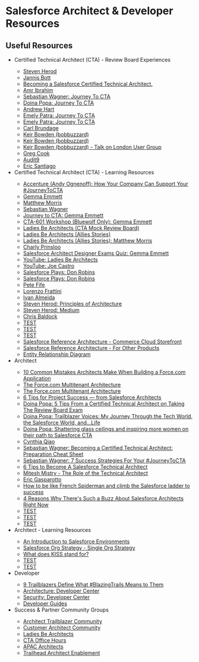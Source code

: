# Salesforce Architect &amp; Developer Resources

## Useful Resources
<ul>

<li>Certified Technical Architect (CTA) - Review Board Experiences</li>
<ul>
<li><a href="https://www.salesforce.com/blog/2016/11/insights-from-a-salesforce-cta.html" target="_blank" alt="Steven Herod">Steven Herod</a></li>

<li><a href="https://www.linkedin.com/pulse/how-i-became-certified-technical-architect-jannis-bott-/" target="_blank" alt="Jannis Bott">Jannis Bott</a></li>

<li><a href="https://www.linkedin.com/pulse/becoming-salesforce-certified-technical-architect-sam-jenkins/" target="_blank" alt="Becoming a Salesforce Certified Technical Architect.">Becoming a Salesforce Certified Technical Architect.</a></li>

<li><a href="https://www.linkedin.com/pulse/my-journey-become-salesforce-cta-amr-ibrahim" target="_blank" alt="Amr Ibrahim">Amr Ibrahim</a></li>

<li><a href="https://www.linkedin.com/pulse/my-journeytocta-admin-cta-lead-program-architect-sebastian-wagner/" target="_blank" alt="Sebastian Wagner: Journey To CTA">Sebastian Wagner: Journey To CTA</a></li>

<li><a href="https://www.salesforce.com/blog/2018/07/certified-technical-architect-exam-results-trailblazer" target="_blank" alt="Doina Popa: Journey To CTA">Doina Popa: Journey To CTA</a></li>

<li><a href="http://www.alwaysablezard.com/salesforce/guest-blog-cta-journey/" target="_blank" alt="Andrew Hart">Andrew Hart</a></li>

<li><a href="https://www.salesforce.com/blog/2018/12/journey-to-certified-technical-architect" target="_blank" alt="Emely Patra: Journey To CTA">Emely Patra: Journey To CTA</a></li>
<li><a href="https://archladies.com/meet-a-cta-emely-patra" target="_blank" alt="Emely Patra: Journey To CTA">Emely Patra: Journey To CTA</a></li>
<li><a href="https://archladies.com/introducing-the-ladies-be-architects-podcast" target="_blank" alt="Carl Brundage">Carl Brundage</a></li>

<li><a href="https://medium.com/@bob_buzzard/salesforce-certified-technical-architect-154a2cf76cd8" target="_blank" alt="Keir Bowden (bobbuzzard)">Keir Bowden (bobbuzzard)</a></li>

<li><a href="http://bobbuzzard.blogspot.com/2012/02/certified-salesforce-technical.html" target="_blank" alt="Keir Bowden (bobbuzzard)">Keir Bowden (bobbuzzard)</a></li>
<li><a href="http://bobbuzzard.blogspot.com/2012/07/london-sfdc-user-group-technical.html" target="_blank" alt="Keir Bowden (bobbuzzard) - Talk on London User Group">Keir Bowden (bobbuzzard) - Talk on London User Group</a></li>
<li><a href="https://enterpriseforcearchitect.com/2014/03/12/my-journey-to-salesforce-com-certified-technical-architect/" target="_blank" alt="Greg Cook">Greg Cook</a></li>
<li><a href="https://audit9.blog/2012/04/23/salesforce-certified-architect/" target="_blank" alt="Audit9">Audit9</a></li>
<li><a href="https://ericsantiago.com/2012/05/16/salesforce-technical-architect-certification-part-2-review-board/" target="_blank" alt="Eric Santiago">Eric Santiago</a></li>



</ul>



<li>Certified Technical Architect (CTA) - Learning Resources</li>
<ul>
<li><a href="https://www.youtube.com/watch?v=LwxXs3my5aQ" target="_blank" alt="Accenture (Andy Ognenoff): How Your Company Can Support Your #JourneyToCTA">Accenture (Andy Ognenoff): How Your Company Can Support Your #JourneyToCTA</a></li>

<li><a href="http://www.alwaysablezard.com/salesforce/architecture-certifications/my-first-cta-attempt/" target="_blank" alt="Gemma Emmit">Gemma Emmett</a></li>

<li><a href="https://technologyflows.com/2017/06/05/salesforce-cta-review-board-lessons/" target="_blank" alt="Matthew Morris">Matthew Morris</a></li>

<li><a href="https://www.flowrepublic.com/" target="_blank" alt="Sebastian Wagner">Sebastian Wagner</a></li>

<li><a href="http://www.alwaysablezard.com/salesforce/journey-to-cta-starting-out/" target="_blank" alt="Journey to CTA: Gemma Emmett">Journey to CTA: Gemma Emmett</a></li>
<li><a href="http://www.alwaysablezard.com/salesforce/journeytocta/my-learnings-from-the-cta-601-workshop/" target="_blank" alt="CTA-601 Workshop (Bluewolf Only): Gemma Emmett">CTA-601 Workshop (Bluewolf Only): Gemma Emmett</a></li>
<li><a href="https://archladies.com/category/cta-review-board" target="_blank" alt="Ladies Be Architects (CTA Mock Review Board)">Ladies Be Architects (CTA Mock Review Board)</a></li>

<li><a href="https://archladies.com/category/stories/allies-stories" target="_blank" alt="Ladies Be Architects (Allies Stories)">Ladies Be Architects (Allies Stories)</a></li>

<li><a href="https://archladies.com/meet-our-awesome-allies-matthew-morris" target="_blank" alt="Ladies Be Architects: Matthew Morris">Ladies Be Architects (Allies Stories): Matthew Morris</a></li>
<li><a href="https://www.charly-says.com/" target="_blank" alt="Charly Prinsloo">Charly Prinsloo</a></li>
<li><a href="https://quizlet.com/gemma_emmett/folders/favourite-salesforce-quizlets/sets" target="_blank" alt="Salesforce Architect Designer Exams Quiz: Gemma Emmett">Salesforce Architect Designer Exams Quiz: Gemma Emmett</a></li>
<li><a href="https://www.youtube.com/channel/UCeEH6YG30ajz2jLBfYoDjRQ" target="_blank" alt="YouTube: Ladies Be Architects">YouTube: Ladies Be Architects</a></li>
<li><a href="https://www.youtube.com/channel/UCZKe04P95Ze_dkwVHdmuvSA/videos" target="_blank" alt="YouTube: Joe Castro">YouTube: Joe Castro</a></li>
<li><a href="https://www.linkedin.com/pulse/july-4th-best-time-pour-some-catch-up-your-learning-don-robins/" target="_blank" alt="Salesforce Plays: Don Robins">Salesforce Plays: Don Robins</a></li>
<li><a href="https://www.pluralsight.com/authors/don-robins" target="_blank" alt="Salesforce Plays: Don Robins">Salesforce Plays: Don Robins</a></li>
<li><a href="https://www.mindmeister.com/784442202/technical-architect" target="_blank" alt="Pete Fife">Pete Fife</a></li>

<li><a href="https://github.com/eroispaziali/cta-study-material" target="_blank" alt="Lorenzo Frattini">Lorenzo Frattini</a></li>
<li><a href="https://ivanesalmeida.blogspot.com/" target="_blank" alt="Ivan Almeida">Ivan Almeida</a></li>
<li><a href="https://limitexception.com/principles-of-architecture-990bb615e82d" target="_blank" alt="Steven Herod: Principles of Architecture">Steven Herod: Principles of Architecture</a></li>
<li><a href="https://medium.com/@sherod" target="_blank" alt="Steven Herod: Medium">Steven Herod: Medium</a></li>
<li><a href="https://www.slideshare.net/ChrisBaldock2/using-the-right-tool-for-the-job" target="_blank" alt=" Chris Baldock">Chris Baldock</a></li>


<li><a href="TEST" target="_blank" alt="TEST">TEST</a></li>
<li><a href="TEST" target="_blank" alt="TEST">TEST</a></li>
<li><a href="TEST" target="_blank" alt="TEST">TEST</a></li>


<li><a href="https://www.salesforce.com/products/commerce-cloud/resources/commerce-cloud-storefront-reference-architecture/#" target="_blank" alt="Salesforce Reference Architecture - Commerce Cloud Storefront">Salesforce Reference Architecture - Commerce Cloud Storefront</a></li>
<li><a href="https://www.salesforce.com/products/platform/architecture/" target="_blank" alt="Salesforce Reference Architecture - For Other Products">Salesforce Reference Architecture - For Other Products</a></li>
<li><a href="https://www.smartdraw.com/entity-relationship-diagram/" target="_blank" alt="Entity Relationship Diagram">Entity Relationship Diagram</a></li>

</ul>




<li>Architect</li>
<ul>
<li><a href="https://developer.salesforce.com/page/10_Common_Mistakes_Architects_Make" target="_blank" alt="10 Common Mistakes Architects Make When Building a Force.com Application">10 Common Mistakes Architects Make When Building a Force.com Application</a></li>
<li><a href="https://developer.salesforce.com/page/Multi_Tenant_Architecture" target="_blank" alt="The Force.com Multitenant Architecture">The Force.com Multitenant Architecture</a></li>
<li><a href="http://www.developerforce.com/media/ForcedotcomBookLibrary/Force.com_Multitenancy_WP_101508.pdf" target="_blank" alt="The Force.com Multitenant Architecture">The Force.com Multitenant Architecture</a></li>
<li><a href="https://www.salesforce.com/blog/2018/05/salesforce-architects-project-management.html" target="_blank" alt="6 Tips for Project Success — from Salesforce Architects">6 Tips for Project Success — from Salesforce Architects</a></li>

<li><a href="https://www.salesforce.com/blog/2018/06/certified-technical-architect-review-board-exam-trailblazer.html" target="_blank" alt="Doina Popa: 5 Tips From a Certified Technical Architect on Taking The Review Board Exam">Doina Popa: 5 Tips From a Certified Technical Architect on Taking The Review Board Exam</a></li>
<li><a href="https://www.salesforce.com/blog/2018/05/certified-architect-diversity.html" target="_blank" alt="Doina Popa: Trailblazer Voices: My Journey Through the Tech World, the Salesforce World, and...Life">Doina Popa: Trailblazer Voices: My Journey Through the Tech World, the Salesforce World, and...Life</a></li>
<li><a href="https://www.linkedin.com/pulse/shattering-glass-ceilings-inspiring-more-women-path-cta-ben-duncombe" target="_blank" alt="Doina Popa: Shattering glass ceilings and inspiring more women on their path to Salesforce CTA">Doina Popa: Shattering glass ceilings and inspiring more women on their path to Salesforce CTA</a></li>

<li><a href="https://www.salesforce.com/blog/2018/03/what-salesforce-strong-means-to-cynthia-qiao.html" target="_blank" alt="Cynthia Qiao">Cynthia Qiao</a></li>

<li><a href="https://www.salesforceben.com/becoming-a-certified-technical-architect-preparation-cheat-sheet/" target="_blank" alt="Sebastian Wagner: Becoming a Certified Technical Architect: Preparation Cheat Sheet">Sebastian Wagner: Becoming a Certified Technical Architect: Preparation Cheat Sheet</a></li>
<li><a href="https://pages.convertkit.com/3e5e90be44/d77d5cc684" target="_blank" alt="Sebastian Wagner: 7 Success Strategies For Your #JourneyToCTA">Sebastian Wagner: 7 Success Strategies For Your #JourneyToCTA</a></li>
<li><a href="https://www.salesforceben.com/6-tips-to-become-a-salesforce-technical-architect/" target="_blank" alt="6 Tips to Become A Salesforce Technical Architect">6 Tips to Become A Salesforce Technical Architect</a></li>

<li><a href="http://salesforcediaries.blogspot.com/2019/06/the-role-of-technical-architect.html" target="_blank" alt="Mitesh Mistry - The Role of the Technical Architect">Mitesh Mistry - The Role of the Technical Architect</a></li>
<li><a href="https://www.salesforce.com/blog/2017/06/17-certifications-and-still-climbing.html" target="_blank" alt="Eric Gasparotto">Eric Gasparotto</a></li>
<li><a href="https://insights.thirdrepublic.com/climb-salesforce-ladder-boost-career/" target="_blank" alt="How to be like French Spiderman and climb the Salesforce ladder to success">How to be like French Spiderman and climb the Salesforce ladder to success</a></li>


<li><a href="https://www.salesforce.com/blog/2018/04/salesforce-architects.html" target="_blank" alt="4 Reasons Why There's Such a Buzz About Salesforce Architects Right Now">4 Reasons Why There's Such a Buzz About Salesforce Architects Right Now</a></li>
<li><a href="TEST" target="_blank" alt="TEST">TEST</a></li>
<li><a href="TEST" target="_blank" alt="TEST">TEST</a></li>
<li><a href="TEST" target="_blank" alt="TEST">TEST</a></li>




</ul>



<li>Architect - Learning Resources</li>
<ul>
<li><a href="https://developer.salesforce.com/page/An_Introduction_to_Environments" target="_blank" alt="An Introduction to Salesforce Environments">An Introduction to Salesforce Environments</a></li>
<li><a href="https://www.linkedin.com/pulse/salesforce-org-strategy-single-sumit-jain" target="_blank" alt="Salesforce Org Strategy - Single Org Strategy">Salesforce Org Strategy - Single Org Strategy</a></li>
<li><a href="http://people.apache.org/~fhanik/kiss.html" target="_blank" alt="What does KISS stand for?">What does KISS stand for?</a></li>
<li><a href="TEST" target="_blank" alt="TEST">TEST</a></li>
<li><a href="TEST" target="_blank" alt="TEST">TEST</a></li>

</ul>




<li>Developer</li>
<ul>
<li><a href="https://www.salesforce.com/blog/2017/12/how-trailblazers-define-blazing-trails.html" target="_blank" alt="9 Trailblazers Define What #BlazingTrails Means to Them">9 Trailblazers Define What #BlazingTrails Means to Them</a></li>
<li><a href="https://developer.salesforce.com/developer-centers/architecture/" target="_blank" alt="Architecture: Developer Center">Architecture: Developer Center</a></li>
<li><a href="https://developer.salesforce.com/developer-centers/security/" target="_blank" alt="Security: Developer Center">Security: Developer Center</a></li>
<li><a href="https://developer.salesforce.com/docs/" target="_blank" alt="Developer Guides">Developer Guides</a></li>
</ul>




<li>Success & Partner Community Groups</li>
<ul>
<li><a href="https://success.salesforce.com/_ui/core/chatter/groups/GroupProfilePage?g=0F930000000blKv" target="_blank" alt="Architect Trailblazer Community">Architect Trailblazer Community</a></li>
<li><a href="https://success.salesforce.com/_ui/core/chatter/groups/GroupProfilePage?g=0F9300000009Q1X" target="_blank" alt="Customer Architect Community">Customer Architect Community</a></li>
<li><a href="https://success.salesforce.com/_ui/core/chatter/groups/GroupProfilePage?g=0F93A0000001zan" target="_blank" alt="Ladies Be Architects">Ladies Be Architects</a></li>
<li><a href="https://success.salesforce.com/_ui/core/chatter/groups/GroupProfilePage?g=0F93A000000Lm2P" target="_blank" alt="CTA Office Hours">CTA Office Hours</a></li>
<li><a href="https://success.salesforce.com/_ui/core/chatter/groups/GroupProfilePage?g=0F93A0000009Vpd" target="_blank" alt="APAC Architects">APAC Architects</a></li>
<li><a href="https://partners.salesforce.com/_ui/core/chatter/groups/GroupProfilePage?g=0F9300000009PD5" target="_blank" alt="Trailhead Architect Enablement">Trailhead Architect Enablement</a></li>
</ul>

</ul>
